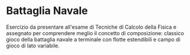 # Battaglia Navale

Esercizio da presentare all'esame di Tecniche di Calcolo della Fisica e assegnato per comprendere meglio il concetto di composizione: classico gioco della battaglia navale a terminale con flotte estendibili e campo di gioco di lato variabile.

